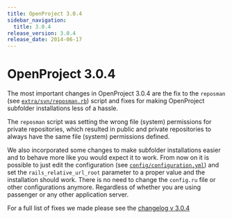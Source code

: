 ```yaml
---
title: OpenProject 3.0.4
sidebar_navigation:
  title: 3.0.4
release_version: 3.0.4
release_date: 2014-06-17
---
```


# OpenProject 3.0.4

The most important changes in OpenProject 3.0.4 are the fix to the
`reposman` (see
[`extra/svn/reposman.rb`](https://github.com/opf/openproject/blob/dev/extra/svn/reposman.rb#L103))
script and fixes for making OpenProject subfolder installations less of
a hassle.

The `reposman` script was setting the wrong file (system) permissions
for private repositories, which resulted in public and private
repositories to always have the same file (system) permissions defined.

We also incorporated some changes to make subfolder installations easier
and to behave more like you would expect it to work. From now on it is
possible to just edit the configuration (see
[`config/configuration.yml`](https://github.com/opf/openproject/blob/dev/config/configuration.yml.example#L122))
and set the `rails_relative_url_root` parameter to a proper value and
the installation should work. There is no need to change the `config.ru`
file or other configurations anymore. Regardless of whether you are
using passenger or any other application server.

For a full list of fixes we made please see the
[changelog v 3.0.4](https://community.openproject.org/versions/316)

